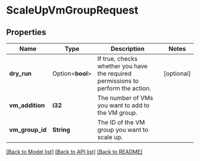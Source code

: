 # ScaleUpVmGroupRequest

## Properties

Name | Type | Description | Notes
------------ | ------------- | ------------- | -------------
**dry_run** | Option<**bool**> | If true, checks whether you have the required permissions to perform the action. | [optional]
**vm_addition** | **i32** | The number of VMs you want to add to the VM group. | 
**vm_group_id** | **String** | The ID of the VM group you want to scale up. | 

[[Back to Model list]](../README.md#documentation-for-models) [[Back to API list]](../README.md#documentation-for-api-endpoints) [[Back to README]](../README.md)


